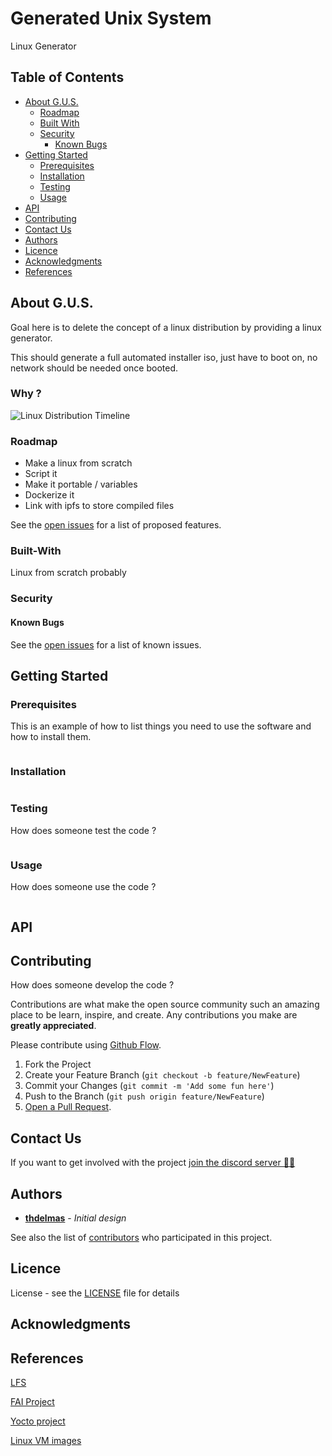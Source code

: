 # Generated Unix System

Linux Generator

## Table of Contents

* [About G.U.S.](#about-g-u-s)
  * [Roadmap](#roadmap)
  * [Built With](#built-with)
  * [Security](#security)
    * [Known Bugs](#known-bugs)
* [Getting Started](#getting-started)
  * [Prerequisites](#prerequisites)
  * [Installation](#installation)
  * [Testing](#testing)
  * [Usage](#usage)
* [API](#api)
* [Contributing](#contributing)
* [Contact Us](#contact-us)
* [Authors](#authors)
* [Licence](#licence)
* [Acknowledgments](#acknowledgments)
* [References](#references)

## About G.U.S.

Goal here is to delete the concept of a linux distribution by providing a linux generator.

This should generate a full automated installer iso, just have to boot on, no network should be needed once booted.

### Why ?

![Linux Distribution Timeline](https://wiki.debian-fr.xyz/images/8/8f/2720px-Linux_Distribution_Timeline_08_Aug_2017.svg.png)

### Roadmap

- Make a linux from scratch
- Script it
- Make it portable / variables
- Dockerize it
- Link with ipfs to store compiled files

See the [open issues](https://github.com/thdelmas/gus/issues) for a list of proposed features.

### Built-With

Linux from scratch probably

### Security

#### Known Bugs

See the [open issues](https://github.com/thdelmas/gus/issues) for a list of known issues.

## Getting Started

### Prerequisites

This is an example of how to list things you need to use the software and how to install them.

```sh

```

### Installation

```sh

```

### Testing

How does someone test the code ?

```sh

```

### Usage

How does someone use the code ?

```sh

```

## API

## Contributing

How does someone develop the code ?

Contributions are what make the open source community such an amazing place to be learn, inspire, and create. Any contributions you make are **greatly appreciated**.

Please contribute using [Github Flow](https://guides.github.com/introduction/flow/).

1. Fork the Project
2. Create your Feature Branch (`git checkout -b feature/NewFeature`)
3. Commit your Changes (`git commit -m 'Add some fun here'`)
4. Push to the Branch (`git push origin feature/NewFeature`)
5. [Open a Pull Request](https://github.com/thdelmas/gus/compare/).

## Contact Us
If you want to get involved with the project [join the discord server 🧑‍💻](https://discord.gg/g94gBzRdXu)

## Authors

* [**thdelmas**](mailto:mia@ack.ninja) - *Initial design*

See also the list of [contributors](https://github.com/thdelmas/gus/graphs/contributors) who participated in this project.


## Licence

License - see the [LICENSE](LICENSE) file for details

## Acknowledgments

## References

[LFS](http://www.linuxfromscratch.org/)

[FAI Project](https://fai-project.org/)

[Yocto project](https://www.yoctoproject.org/)

[Linux VM images](https://www.linuxvmimages.com/)
